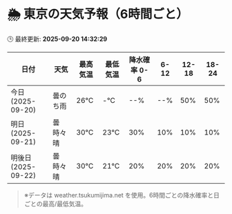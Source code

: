 # 🌦️ 東京の天気予報（6時間ごと）

🕒 最終更新: **2025-09-20 14:32:29**

| 日付 | 天気 | 最高気温 | 最低気温 | 降水確率 0-6 | 6-12 | 12-18 | 18-24 |
|------|------|----------|----------|------------|------|------|------|
| 今日 (2025-09-20) | 曇のち雨 | 26℃ | -℃ | --% | --% | 50% | 50% |
| 明日 (2025-09-21) | 曇時々晴 | 30℃ | 23℃ | 30% | 10% | 10% | 10% |
| 明後日 (2025-09-22) | 曇時々晴 | 30℃ | 21℃ | 20% | 20% | 20% | 20% |

> ※データは weather.tsukumijima.net を使用。6時間ごとの降水確率と日ごとの最高/最低気温。